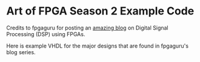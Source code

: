 # Art of FPGA Season 2 Example Code
Credits to fpgaguru for posting an [amazing blog](https://community.element14.com/technologies/fpga-group/b/blog/posts/the-art-of-fpga-design-season-2---digital-signal-processing-from-algorithm-to-fpga-bitstream) on Digital Signal Processing (DSP) using FPGAs.

Here is example VHDL for the major designs that are found in fpgaguru's blog series.